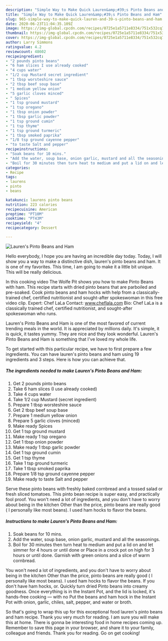 ```yaml
---
description: "Simple Way to Make Quick Lauren&amp;#39;s Pinto Beans and Ham"
title: "Simple Way to Make Quick Lauren&amp;#39;s Pinto Beans and Ham"
slug: 965-simple-way-to-make-quick-lauren-and-39-s-pinto-beans-and-ham
date: 2020-06-23T11:04:35.109Z
image: https://img-global.cpcdn.com/recipes/0725e1a5711e8334/751x532cq70/laurens-pinto-beans-and-ham-recipe-main-photo.jpg
thumbnail: https://img-global.cpcdn.com/recipes/0725e1a5711e8334/751x532cq70/laurens-pinto-beans-and-ham-recipe-main-photo.jpg
cover: https://img-global.cpcdn.com/recipes/0725e1a5711e8334/751x532cq70/laurens-pinto-beans-and-ham-recipe-main-photo.jpg
author: Larry Simmons
ratingvalue: 4.2
reviewcount: 48602
recipeingredient:
- "2 pounds pinto beans"
- "6 ham slices I use already cooked"
- "4 cups water"
- "1/2 cup Mustard secret ingredient"
- "1 tbsp worsteshire sauce"
- "2 tbsp beef soup base"
- "1 medium yellow onion"
- "5 garlic cloves minced"
- " Spices"
- "1 tsp ground mustard"
- "1 tsp oregano"
- "1 tbsp onion powder"
- "1 tbsp garlic powder"
- "1 tsp ground cumin"
- "1 tsp thyme"
- "1 tsp ground turmeric"
- "1 tbsp smoked paprika"
- "1/8 tsp ground cayenne pepper"
- "to taste Salt and pepper"
recipeinstructions:
- "Soak beans for 10 mins."
- "Add the water, soup base, onion garlic, mustard and all the seasonings."
- "Boil for 30 minutes then turn heat to medium and put a lid on and let simmer for 4 hours or until done or Place in a crock pot on high for 3 hours or until done. Garnish with green onions and a slice of warm cornbread."
categories:
- Recipe
tags:
- laurens
- pinto
- beans

katakunci: laurens pinto beans 
nutrition: 223 calories
recipecuisine: American
preptime: "PT10M"
cooktime: "PT43M"
recipeyield: "4"
recipecategory: Dessert

---
```



![Lauren&#39;s Pinto Beans and Ham](https://img-global.cpcdn.com/recipes/0725e1a5711e8334/751x532cq70/laurens-pinto-beans-and-ham-recipe-main-photo.jpg)

Hello everybody, I hope you are having an incredible day today. Today, I will show you a way to make a distinctive dish, lauren&#39;s pinto beans and ham. It is one of my favorites. This time, I am going to make it a little bit unique. This will be really delicious.

In this cooking video The Wolfe Pit shows you how to make Pinto Beans with ham. This recipe starts with dried pinto beans that are parboiled and pre-soaked. Cook pinto beans and ham hocks with help from a classically-trained chef, certified nutritionist and sought-after spokeswoman in this free video clip. Expert: Chef LaLa Contact: www.cheflala.com Bio: Chef LaLa is a classically trained chef, certified nutritionist, and sought-after spokeswoman who runs.

Lauren&#39;s Pinto Beans and Ham is one of the most favored of current trending meals in the world. It is appreciated by millions daily. It's simple, it is quick, it tastes yummy. They are nice and they look wonderful. Lauren&#39;s Pinto Beans and Ham is something that I've loved my whole life.


To get started with this particular recipe, we have to first prepare a few ingredients. You can have lauren&#39;s pinto beans and ham using 19 ingredients and 3 steps. Here is how you can achieve that.

<!--inarticleads1-->

##### The ingredients needed to make Lauren&#39;s Pinto Beans and Ham:

1. Get 2 pounds pinto beans
1. Take 6 ham slices (I use already cooked)
1. Take 4 cups water
1. Take 1/2 cup Mustard (secret ingredient)
1. Prepare 1 tbsp worsteshire sauce
1. Get 2 tbsp beef soup base
1. Prepare 1 medium yellow onion
1. Prepare 5 garlic cloves (minced)
1. Make ready  Spices
1. Get 1 tsp ground mustard
1. Make ready 1 tsp oregano
1. Get 1 tbsp onion powder
1. Make ready 1 tbsp garlic powder
1. Get 1 tsp ground cumin
1. Get 1 tsp thyme
1. Take 1 tsp ground turmeric
1. Take 1 tbsp smoked paprika
1. Prepare 1/8 tsp ground cayenne pepper
1. Make ready to taste Salt and pepper


Serve these pinto beans with freshly baked cornbread and a tossed salad or fresh sliced tomatoes. This pinto bean recipe is super easy, and practically fool proof. You won&#39;t need a lot of ingredients, and you don&#39;t have to worry about being in the kitchen Other than the price, pinto beans are really good ( I personally like most beans). I used ham hocks to flavor the beans. 

<!--inarticleads2-->

##### Instructions to make Lauren&#39;s Pinto Beans and Ham:

1. Soak beans for 10 mins.
1. Add the water, soup base, onion garlic, mustard and all the seasonings.
1. Boil for 30 minutes then turn heat to medium and put a lid on and let simmer for 4 hours or until done or Place in a crock pot on high for 3 hours or until done. Garnish with green onions and a slice of warm cornbread.


You won&#39;t need a lot of ingredients, and you don&#39;t have to worry about being in the kitchen Other than the price, pinto beans are really good ( I personally like most beans). I used ham hocks to flavor the beans. If you don&#39;t have ham hocks, or. Quickly turn dried Pinto beans into creamy goodness. Once everything is in the Instant Pot, and the lid is locked, it&#39;s hands-free cooking — with no Put the beans and ham hock in the Instant Pot with onion, garlic, chiles, salt, pepper, and water or broth. 

So that's going to wrap this up for this exceptional food lauren&#39;s pinto beans and ham recipe. Thank you very much for reading. I am sure you will make this at home. There is gonna be interesting food in home recipes coming up. Remember to save this page in your browser, and share it to your family, colleague and friends. Thank you for reading. Go on get cooking!
